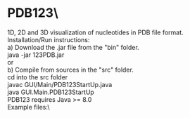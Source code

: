 # PDB123\
1D, 2D and 3D visualization of nucleotides in PDB file format.\
Installation/Run instructions:\
a) Download the .jar file from the "bin" folder.\
   java -jar 123PDB.jar \
or\
b) Compile from sources in the "src" folder.\
   cd into the src folder\
   javac GUI/Main/PDB123StartUp.java\
   java GUI.Main.PDB123StartUp \
PDB123 requires Java >= 8.0\
Example files:\
